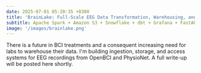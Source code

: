 ```yaml
---
date: 2025-07-01 05:20:35 +0300
title: 'BrainLake: Full-Scale EEG Data Transformation, Warehousing, and Analytics Pipeline'
subtitle: Apache Spark + Amazon S3 + Snowflake + dbt + Grafana + FastAPI + Airflow + Docker
image: '/images/brainlake.png'
---
```

There is a future in BCI treatments and a consequent increasing need for labs to warehouse their data. 
I'm building ingestion, storage, and access systems for EEG recordings from OpenBCI and PhysioNet. A full write-up will
be posted here shortly.